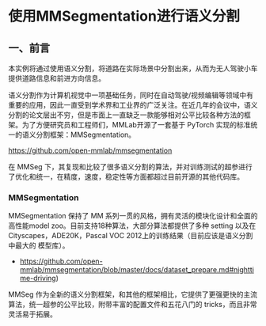 # 使用MMSegmentation进行语义分割

## 一、前言

本实例将通过使用语义分割，将道路在实际场景中分割出来，从而为无人驾驶小车提供道路信息和前进方向信息。

语义分割作为计算机视觉中一项基础任务，同时在自动驾驶/视频编辑等领域中有重要的应用，因此一直受到学术界和工业界的广泛关注。在近几年的会议中，语义分割的论文层出不穷，但是市面上一直缺乏一款能够相对公平比较各种方法的框架。为了方便研究员和工程师们，MMLab开源了一套基于 PyTorch 实现的标准统一的语义分割框架：MMSegmentation。

https://github.com/open-mmlab/mmsegmentation

在 MMSeg 下，其复现和比较了很多语义分割的算法，并对训练测试的超参进行了优化和统一，在精度，速度，稳定性等方面都超过目前开源的其他代码库。

### MMSegmentation

MMSegmentation 保持了 MM 系列一贯的风格，拥有灵活的模块化设计和全面的高性能model zoo。目前支持18种算法，大部分算法都提供了多种 setting 以及在 Cityscapes，ADE20K，Pascal VOC 2012上的训练结果（目前应该是语义分割中最大的 模型库）。

-  https://github.com/open-mmlab/mmsegmentation/blob/master/docs/dataset_prepare.md#nighttime-driving)

MMSeg 作为全新的语义分割框架，和其他的框架相比，它提供了更强更快的主流算法，统一超参的公平比较，附带丰富的配置文件和五花八门的 tricks，而且非常灵活易于拓展。